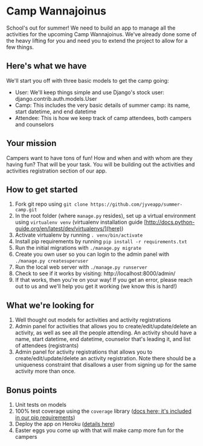 # Camp Wannajoinus
School's out for summer! We need to build an app to manage all the activities
for the upcoming Camp Wannajoinus. We've already done some of the heavy lifting
for you and need you to extend the project to allow for a few things.

## Here's what we have

We'll start you off with three basic models to get the camp going:

- User: We'll keep things simple and use Django's stock user: django.contrib.auth.models.User
- Camp: This includes the very basic details of summer camp: its name, start datetime, and end datetime
- Attendee: This is how we keep track of camp attendees, both campers and counselors

## Your mission

Campers want to have tons of fun! How and when and with whom are they having fun? That will be your task. You will be building out the activities and activities registration section of our app. 

## How to get started

1. Fork git repo using `git clone https://github.com/jyveapp/summer-camp.git`
1. In the root folder (where `manage.py` resides), set up a virtual environment using `virtualenv venv` (virtualenv installation guide [http://docs.python-guide.org/en/latest/dev/virtualenvs/](here))
1. Activate virtualenv by running `. venv/bin/activate`
1. Install pip requirements by running `pip install -r requirements.txt`
1. Run the initial migrations with `./manage.py migrate`
1. Create you own user so you can login to the admin panel with `./manage.py createsuperuser`
1. Run the local web server with `./manage.py runserver`
1. Check to see if it works by visiting: http://localhost:8000/admin/
1. If that works, then you're on your way! If you get an error, please reach out to us and we'll help you get it working (we know this is hard!)

## What we're looking for

1. Well thought out models for activities and activity registrations
1. Admin panel for activities that allows you to create/edit/update/delete an activity, as well as see all the people attending. An activity should have a name, start datetime, end datetime, counselor that's leading it, and list of attendees (registrants)
1. Admin panel for activity registrations that allows you to create/edit/update/delete an activity registration. Note there should be a uniqueness constraint that disallows a user from signing up for the same activity more than once. 

## Bonus points

1. Unit tests on models
1. 100% test coverage using the `coverage` library ([docs here; it's included in our pip requirements](https://coverage.readthedocs.io/en/coverage-4.4.1/))
1. Deploy the app on Heroku ([details here](https://devcenter.heroku.com/articles/deploying-python))
1. Easter eggs you come up with that will make camp more fun for the campers
